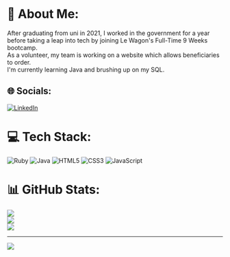 # 💫 About Me:
After graduating from uni in 2021, I worked in the government for a year before taking a leap into tech by joining Le Wagon's Full-Time 9 Weeks bootcamp.<br>As a volunteer, my team is working on a website which allows beneficiaries to order. <br>I'm currently learning Java and brushing up on my SQL.


## 🌐 Socials:
[![LinkedIn](https://img.shields.io/badge/LinkedIn-%230077B5.svg?logo=linkedin&logoColor=white)](https://linkedin.com/in/danish-hisham) 

# 💻 Tech Stack:
![Ruby](https://img.shields.io/badge/ruby-%23CC342D.svg?style=for-the-badge&logo=ruby&logoColor=white) ![Java](https://img.shields.io/badge/java-%23ED8B00.svg?style=for-the-badge&logo=java&logoColor=white) ![HTML5](https://img.shields.io/badge/html5-%23E34F26.svg?style=for-the-badge&logo=html5&logoColor=white) ![CSS3](https://img.shields.io/badge/css3-%231572B6.svg?style=for-the-badge&logo=css3&logoColor=white) ![JavaScript](https://img.shields.io/badge/javascript-%23323330.svg?style=for-the-badge&logo=javascript&logoColor=%23F7DF1E)
# 📊 GitHub Stats:
![](https://github-readme-stats.vercel.app/api?username=danhisham&theme=slateorange&hide_border=false&include_all_commits=false&count_private=false)<br/>
![](https://github-readme-streak-stats.herokuapp.com/?user=danhisham&theme=slateorange&hide_border=false)<br/>
![](https://github-readme-stats.vercel.app/api/top-langs/?username=danhisham&theme=slateorange&hide_border=false&include_all_commits=false&count_private=false&layout=compact)

---
[![](https://visitcount.itsvg.in/api?id=danhisham&icon=3&color=4)](https://visitcount.itsvg.in)
